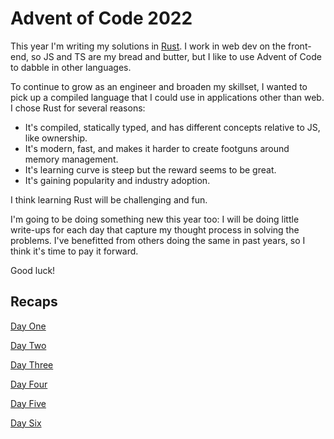 # Advent of Code 2022

This year I'm writing my solutions in [Rust](https://www.rust-lang.org/). I work in web dev on the front-end, so JS and TS are my bread and butter, but I like to use Advent of Code to dabble in other languages.

To continue to grow as an engineer and broaden my skillset, I wanted to pick up a compiled language that I could use in applications other than web. I chose Rust for several reasons:

- It's compiled, statically typed, and has different concepts relative to JS, like ownership.
- It's modern, fast, and makes it harder to create footguns around memory management.
- It's learning curve is steep but the reward seems to be great.
- It's gaining popularity and industry adoption.

I think learning Rust will be challenging and fun.

I'm going to be doing something new this year too: I will be doing little write-ups for each day that capture my thought process in solving the problems. I've benefitted from others doing the same in past years, so I think it's time to pay it forward.

Good luck!

## Recaps

[Day One](./src/bin/01/recap.md)

[Day Two](./src/bin/02/recap.md)

[Day Three](./src/bin/03/recap.md)

[Day Four](./src/bin/04/recap.md)

[Day Five](./src/bin/05/recap.md)

[Day Six](./src/bin/06/recap.md)
